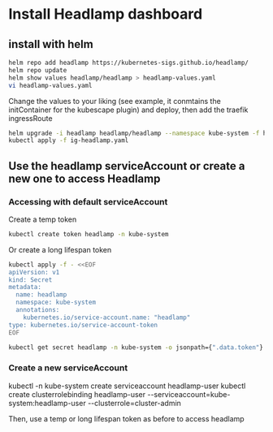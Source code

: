 # Install Headlamp dashboard

## install with helm

```bash
helm repo add headlamp https://kubernetes-sigs.github.io/headlamp/
helm repo update
helm show values headlamp/headlamp > headlamp-values.yaml
vi headlamp-values.yaml
```

Change the values to your liking (see example, it conmtains the initContainer for the kubescape plugin) and deploy, then add the traefik ingressRoute

```bash
helm upgrade -i headlamp headlamp/headlamp --namespace kube-system -f headlamp-values.yaml
kubectl apply -f ig-headlamp.yaml
```

## Use the headlamp serviceAccount or create a new one to access Headlamp

### Accessing with default serviceAccount

Create a temp token

```bash
kubectl create token headlamp -n kube-system
```

Or create a long lifespan token

```bash
kubectl apply -f - <<EOF
apiVersion: v1
kind: Secret
metadata:
  name: headlamp
  namespace: kube-system
  annotations:
    kubernetes.io/service-account.name: "headlamp"   
type: kubernetes.io/service-account-token
EOF
```

```bash
kubectl get secret headlamp -n kube-system -o jsonpath={".data.token"} | base64 -d
```

### Create a new serviceAccount

kubectl -n kube-system create serviceaccount headlamp-user
kubectl create clusterrolebinding headlamp-user --serviceaccount=kube-system:headlamp-user --clusterrole=cluster-admin

Then, use a temp or long lifespan token as before to access headlamp
